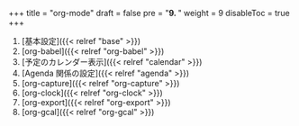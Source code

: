 +++
title = "org-mode"
draft = false
pre = "<b>9. </b>"
weight = 9
disableToc = true
+++

1.  [基本設定]({{< relref "base" >}})
2.  [org-babel]({{< relref "org-babel" >}})
3.  [予定のカレンダー表示]({{< relref "calendar" >}})
4.  [Agenda 関係の設定]({{< relref "agenda" >}})
5.  [org-capture]({{< relref "org-capture" >}})
6.  [org-clock]({{< relref "org-clock" >}})
7.  [org-export]({{< relref "org-export" >}})
8.  [org-gcal]({{< relref "org-gcal" >}})

